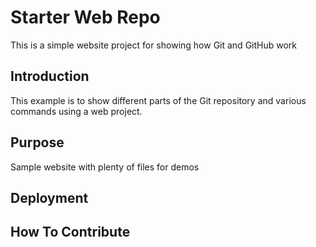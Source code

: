 # Starter Web Repo

This is a simple website project for showing how Git and GitHub work

## Introduction

This example is  to show different parts of the Git repository and various commands using a web project.

## Purpose

Sample website with plenty of files for demos

## Deployment

## How To Contribute 
